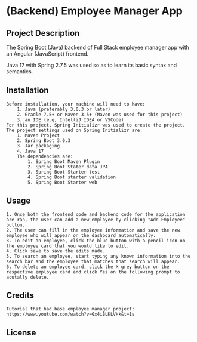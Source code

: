 # (Backend) Employee Manager App

## Project Description 
The Spring Boot (Java) backend of Full Stack employee manager app with an Angular (JavaScript) frontend.

Java 17 with Spring 2.7.5 was used so as to learn its basic syntax and semantics.

## Installation
    Before installation, your machine will need to have:
        1. Java (preferably 3.0.3 or later)
        2. Gradle 7.5+ or Maven 3.5+ (Maven was used for this project)
        3. an IDE (e.g, IntelliJ IDEA or VSCode)
    For this project, Spring Initializr was used to create the project. The project settings used on Spring Initializr are:
        1. Maven Project
        2. Spring Boot 3.0.3 
        3. Jar packaging 
        4. Java 17
        The dependencies are:
            1. Spring Boot Maven Plugin
            2. Spring Boot Stater data JPA
            3. Spring Boot Starter test
            4. Spring Boot starter validation
            5. Spring Boot Starter web
## Usage
    1. Once both the frontend code and backend code for the application are ran, the user can add a new employee by clicking "Add Employee" button.
    2. The user can fill in the employee information and save the new employee who will appear on the dashboard automatically.
    3. To edit an employee, click the blue button with a pencil icon on the employee card that you would like to edit.
    4. Click save to save the edits made.
    5. To search an employee, start typing any known information into the search bar and the employee that matches that search will appear.
    6. To delete an employee card, click the X grey button on the respective employee card and click Yes on the following prompt to acutally delete.
    
## Credits
    Tutorial that had base employee manager project: https://www.youtube.com/watch?v=Gx4iBLKLVHk&t=1s

## License 
